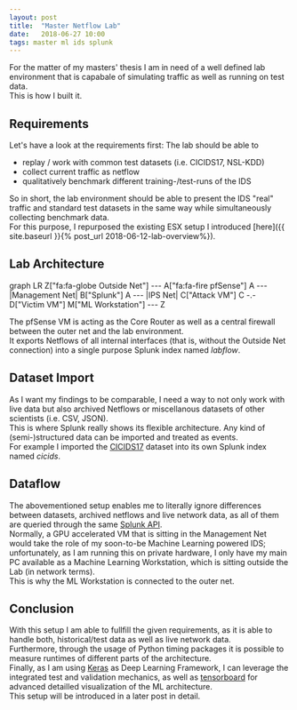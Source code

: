 ```yaml
---
layout: post
title:  "Master Netflow Lab"
date:   2018-06-27 10:00
tags: master ml ids splunk
---
```

For the matter of my masters' thesis I am in need of a well defined lab environment that is capabale of simulating traffic as well as running on test data.  
This is how I built it.

<!--more-->

## Requirements
Let's have a look at the requirements first:
The lab should be able to
- replay / work with common test datasets (i.e. CICIDS17, NSL-KDD)
- collect current traffic as netflow
- qualitatively benchmark different training-/test-runs of the IDS 

So in short, the lab environment should be able to present the IDS "real" traffic and standard test datasets in the same way while simultaneously collecting benchmark data.  
For this purpose, I repurposed the existing ESX setup I introduced [here]({{ site.baseurl }}{% post_url 2018-06-12-lab-overview%}).  

## Lab Architecture
<div class="mermaid">
graph LR
    Z["fa:fa-globe Outside Net"] --- A["fa:fa-fire pfSense"]
    A ---|Management Net| B["Splunk"]
    A --- |IPS Net| C["Attack VM"]
    C -.- D["Victim VM"]
    M["ML Workstation"] --- Z
</div>

The pfSense VM is acting as the Core Router as well as a central firewall between the outer net and the lab environment.  
It exports Netflows of all internal interfaces (that is, without the Outside Net connection) into a single purpose Splunk index named *labflow*.  

## Dataset Import
As I want my findings to be comparable, I need a way to not only work with live data but also archived Netflows or miscellanous datasets of other scientists (i.e. CSV, JSON).  
This is where Splunk really shows its flexible architecture. Any kind of (semi-)structured data can be imported and treated as events.  
For example I imported the [CICIDS17](http://www.unb.ca/cic/datasets/ids-2017.html) dataset into its own Splunk index named *cicids*.

## Dataflow
The abovementioned setup enables me to literally ignore differences between datasets, archived netflows and live network data, as all of them are queried through the same [Splunk API](https://github.com/splunk/splunk-sdk-python).  
Normally, a GPU accelerated VM that is sitting in the Management Net would take the role of my soon-to-be Machine Learning powered IDS; unfortunately, as I am running this on private hardware, I only have my main PC available as a Machine Learning Workstation, which is sitting outside the Lab (in network terms).  
This is why the ML Workstation is connected to the outer net.  

## Conclusion
With this setup I am able to fullfill the given requirements, as it is able to handle both, historical/test data as well as live network data.  
Furthermore, through the usage of Python timing packages it is possible to measure runtimes of different parts of the architecture.  
Finally, as I am using [Keras](https://keras.io/) as Deep Learning Framework, I can leverage the integrated test and validation mechanics, as well as [tensorboard](https://www.tensorflow.org/programmers_guide/summaries_and_tensorboard) for advanced detailled visualization of the ML architecture.  
This setup will be introduced in a later post in detail.